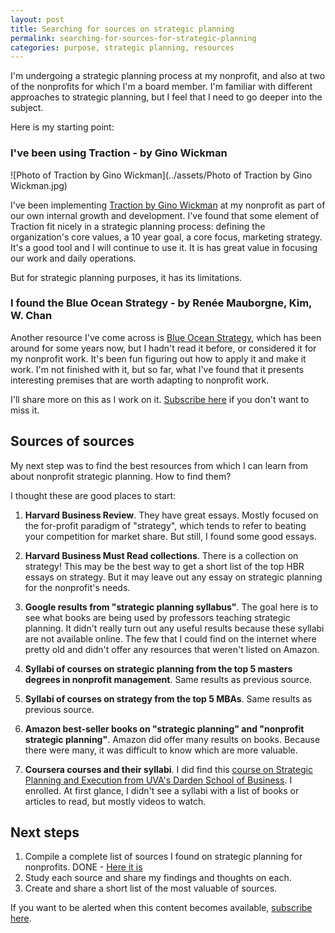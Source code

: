 ```yaml
---
layout: post
title: Searching for sources on strategic planning
permalink: searching-for-sources-for-strategic-planning
categories: purpose, strategic planning, resources
---
```

I'm undergoing a strategic planning process at my nonprofit, and also at two of the nonprofits for which I'm a board member. I'm familiar with different approaches to strategic planning, but I feel that I need to go deeper into the subject. 

Here is my starting point: 

### I've been using Traction - by Gino Wickman

![Photo of Traction by Gino Wickman](../assets/Photo of Traction by Gino Wickman.jpg)

I've been implementing <a href="https://smile.amazon.com/Traction-Get-Grip-Your-Business/dp/1936661837/" target="_blank">Traction by Gino Wickman</a> at my nonprofit as part of our own internal growth and development. I've found that some element of Traction fit nicely in a strategic planning process: defining the organization's core values, a 10 year goal, a core focus, marketing strategy.  It's a good tool and I will continue to use it. It is has great value in focusing our work and daily operations. 

But for strategic planning purposes, it has its limitations.  

### I found the Blue Ocean Strategy - by Renée Mauborgne, Kim, W. Chan

Another resource I've come across is <a href="https://smile.amazon.com/Blue-Ocean-Strategy-Expanded-Uncontested/dp/1625274491/" target="_blank">Blue Ocean Strategy</a>, which has been around for some years now, but I hadn't read it before, or considered it for my nonprofit work.  It's been fun figuring out how to apply it and make it work.  I'm not finished with it, but so far, what I've found that it presents interesting premises that are worth adapting to nonprofit work. 

I'll share more on this as I work on it. [Subscribe here](https://jpberriz.com/subscribe/) if you don't want to miss it.




## Sources of sources

My next step was to find the best resources from which I can learn from about nonprofit strategic planning. How to find them? 

I thought these are good places to start: 

1. **Harvard Business Review**. They have great essays. Mostly focused on the for-profit paradigm of "strategy", which tends to refer to beating your competition for market share. But still, I found some good essays.  

2. **Harvard Business Must Read collections**. There is a collection on strategy! This may be the best way to get a short list of the top HBR essays on strategy. But it may leave out any essay on strategic planning for the nonprofit's needs.

3. **Google results from "strategic planning syllabus"**. The goal here is to see what books are being used by professors teaching strategic planning. It didn't really turn out any useful results because these syllabi are not available online. The few that I could find on the internet where pretty old and didn't offer any resources that weren't listed on Amazon. 

4. **Syllabi of courses on strategic planning from the top 5 masters degrees in nonprofit management**. Same results as previous source. 

5. **Syllabi of courses on strategy from the top 5 MBAs**. Same results as previous source.

6. **Amazon best-seller books on "strategic planning" and "nonprofit strategic planning"**.  Amazon did offer many results on books. Because there were many, it was difficult to know which are more valuable. 

7. **Coursera courses and their syllabi**. I did find this <a href="https://www.coursera.org/learn/uva-darden-strategic-planning-execution" target="_blank">course on Strategic Planning and Execution from UVA's Darden School of Business</a>. I enrolled. At first glance, I didn't see a syllabi with a list of books or articles to read, but mostly videos to watch.

   

## Next steps

1. Compile a complete list of sources I found on strategic planning for nonprofits. DONE - [Here it is](complete-list-of-sources-on-strategic-planning)
2. Study each source and share my findings and thoughts on each.
3. Create and share a short list of the most valuable of sources. 



If you want to be alerted when this content becomes available, [subscribe here](https://jpberriz.com/subscribe/).